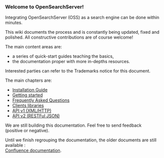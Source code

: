### Welcome to OpenSearchServer!

Integrating OpenSearchServer (OSS) as a search engine can be done within minutes.

This wiki documents the process and is constantly being updated, fixed and polished. All constructive contributions are of course welcome!

The main content areas are:
* a series of quick-start guides teaching the basics,
* the documentation proper with more in-depths resources.

Interested parties can refer to the Trademarks notice for this document.

The main chapters are:

* [Installation Guide](installation/README.md)
* [Getting started](tutorials/README.md)
* [Frequently Asked Questions](faq/README.md)
* [Clients libraries](clients/README.md)
* [API v1 (XML/HTTP)](api_v1/README.md)
* [API v2 (RESTFul JSON)](api_v2/README.md)

We are still building this documentation. Feel free to send feedback (positive or negative).

Until we finish regrouping the documentation, the older documents are still available :  
[Confluence documentation](http://www.open-search-server.com/confluence/display/EN/Home/).